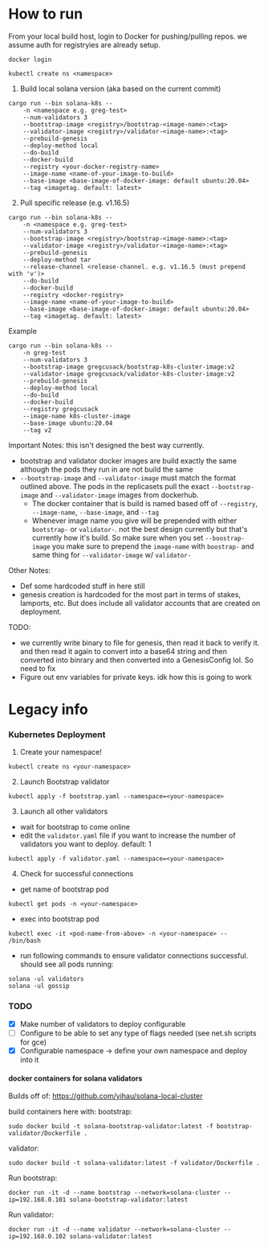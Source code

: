 # How to run
From your local build host, login to Docker for pushing/pulling repos. we assume auth for registryies are already setup.
```
docker login
```

```
kubectl create ns <namespace>
```

1) Build local solana version (aka based on the current commit)
```
cargo run --bin solana-k8s -- 
    -n <namespace e.g. greg-test> 
    --num-validators 3 
    --bootstrap-image <registry>/bootstrap-<image-name>:<tag>
    --validator-image <registry>/validator-<image-name>:<tag>
    --prebuild-genesis 
    --deploy-method local 
    --do-build 
    --docker-build 
    --registry <your-docker-registry-name>
    --image-name <name-of-your-image-to-build>
    --base-image <base-image-of-docker-image: default ubuntu:20.04>
    --tag <imagetag. default: latest>
```


2) Pull specific release (e.g. v1.16.5)
```
cargo run --bin solana-k8s -- 
    -n <namespace e.g. greg-test> 
    --num-validators 3 
    --bootstrap-image <registry>/bootstrap-<image-name>:<tag>
    --validator-image <registry>/validator-<image-name>:<tag>
    --prebuild-genesis 
    --deploy-method tar
    --release-channel <release-channel. e.g. v1.16.5 (must prepend with 'v')>
    --do-build 
    --docker-build 
    --registry <docker-registry>
    --image-name <name-of-your-image-to-build>
    --base-image <base-image-of-docker-image: default ubuntu:20.04>
    --tag <imagetag. default: latest>
```

Example
```
cargo run --bin solana-k8s -- 
    -n greg-test
    --num-validators 3 
    --bootstrap-image gregcusack/bootstrap-k8s-cluster-image:v2
    --validator-image gregcusack/validator-k8s-cluster-image:v2
    --prebuild-genesis 
    --deploy-method local 
    --do-build 
    --docker-build 
    --registry gregcusack
    --image-name k8s-cluster-image
    --base-image ubuntu:20.04
    --tag v2

```

Important Notes: this isn't designed the best way currently. 
- bootstrap and validator docker images are build exactly the same although the pods they run in are not build the same
- `--bootstrap-image` and `--validator-image` must match the format outlined above. The pods in the replicasets pull the exact `--bootstrap-image` and `--validator-image` images from dockerhub.
    - The docker container that is build is named based off of `--registry`, `--image-name`, `--base-image`, and `--tag`
    - Whenever image name you give will be prepended with either `bootstrap-` or `validator-`. not the best design currently but that's currently how it's build. 
    So make sure when you set `--boostrap-image` you make sure to prepend the `image-name` with `boostrap-` and same thing for `--validator-image` w/ `validator-`


Other Notes:
- Def some hardcoded stuff in here still 
- genesis creation is hardcoded for the most part in terms of stakes, lamports, etc. But does include all validator accounts that are created on deployment.

TODO:
- we currently write binary to file for genesis, then read it back to verify it. and then read it again to convert into a base64 string and then converted into binrary and then converted into a GenesisConfig lol. So need to fix
- Figure out env variables for private keys. idk how this is going to work


# Legacy info
### Kubernetes Deployment 
1) Create your namespace!
```
kubectl create ns <your-namespace>
```
2) Launch Bootstrap validator
```
kubectl apply -f bootstrap.yaml --namespace=<your-namespace>
```

3) Launch all other validators
- wait for bootstrap to come online
- edit the `validator.yaml` file if you want to increase the number of validators you want to deploy. default: 1
```
kubectl apply -f validator.yaml --namespace=<your-namespace>
```

4) Check for successful connections
- get name of bootstrap pod
```
kubectl get pods -n <your-namespace>
```
- exec into bootstrap pod
```
kubectl exec -it <pod-name-from-above> -n <your-namespace> -- /bin/bash
```
- run following commands to ensure validator connections successful. should see all pods running:
```
solana -ul validators
solana -ul gossip
```



### TODO
- [x] Make number of validators to deploy configurable
- [ ] Configure to be able to set any type of flags needed (see net.sh scripts for gce)
- [x] Configurable namespace -> define your own namespace and deploy into it

#### docker containers for solana validators
Builds off of: https://github.com/yihau/solana-local-cluster


build containers here with:
bootstrap:
```
sudo docker build -t solana-bootstrap-validator:latest -f bootstrap-validator/Dockerfile .
```

validator:
```
sudo docker build -t solana-validator:latest -f validator/Dockerfile .
```

Run bootstrap:
```
docker run -it -d --name bootstrap --network=solana-cluster --ip=192.168.0.101 solana-bootstrap-validator:latest
```

Run validator:
```
docker run -it -d --name validator --network=solana-cluster --ip=192.168.0.102 solana-validator:latest
```
